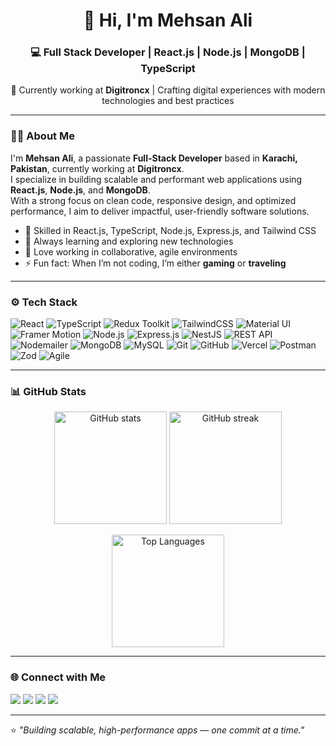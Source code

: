 <!-- Mehsan Ali - GitHub Profile README -->
<h1 align="center">👋 Hi, I'm Mehsan Ali</h1>
<h3 align="center">💻 Full Stack Developer | React.js | Node.js | MongoDB | TypeScript</h3>
<p align="center">🚀 Currently working at <strong>Digitroncx</strong> | Crafting digital experiences with modern technologies and best practices</p>

---

### 🧑‍💻 About Me
I'm **Mehsan Ali**, a passionate **Full-Stack Developer** based in **Karachi, Pakistan**, currently working at **Digitroncx**.  
I specialize in building scalable and performant web applications using **React.js**, **Node.js**, and **MongoDB**.  
With a strong focus on clean code, responsive design, and optimized performance, I aim to deliver impactful, user-friendly software solutions.

- 🎯 Skilled in React.js, TypeScript, Node.js, Express.js, and Tailwind CSS  
- 🌱 Always learning and exploring new technologies  
- 💬 Love working in collaborative, agile environments  
- ⚡ Fun fact: When I’m not coding, I’m either **gaming** or **traveling**  

---

### ⚙️ Tech Stack

![React](https://img.shields.io/badge/React-20232A?style=for-the-badge&logo=react&logoColor=61DAFB)
![TypeScript](https://img.shields.io/badge/TypeScript-3178C6?style=for-the-badge&logo=typescript&logoColor=white)
![Redux Toolkit](https://img.shields.io/badge/Redux%20Toolkit-764ABC?style=for-the-badge&logo=redux&logoColor=white)
![TailwindCSS](https://img.shields.io/badge/TailwindCSS-38B2AC?style=for-the-badge&logo=tailwind-css&logoColor=white)
![Material UI](https://img.shields.io/badge/Material%20UI-007FFF?style=for-the-badge&logo=mui&logoColor=white)
![Framer Motion](https://img.shields.io/badge/Framer%20Motion-0055FF?style=for-the-badge&logo=framer&logoColor=white)
![Node.js](https://img.shields.io/badge/Node.js-339933?style=for-the-badge&logo=node-dot-js&logoColor=white)
![Express.js](https://img.shields.io/badge/Express.js-000000?style=for-the-badge&logo=express&logoColor=white)
![NestJS](https://img.shields.io/badge/NestJS-E0234E?style=for-the-badge&logo=nestjs&logoColor=white)
![REST API](https://img.shields.io/badge/REST%20API-02569B?style=for-the-badge&logo=postman&logoColor=white)
![Nodemailer](https://img.shields.io/badge/Nodemailer-0078D4?style=for-the-badge&logo=gmail&logoColor=white)
![MongoDB](https://img.shields.io/badge/MongoDB-4EA94B?style=for-the-badge&logo=mongodb&logoColor=white)
![MySQL](https://img.shields.io/badge/MySQL-4479A1?style=for-the-badge&logo=mysql&logoColor=white)
![Git](https://img.shields.io/badge/Git-F05032?style=for-the-badge&logo=git&logoColor=white)
![GitHub](https://img.shields.io/badge/GitHub-181717?style=for-the-badge&logo=github&logoColor=white)
![Vercel](https://img.shields.io/badge/Vercel-000000?style=for-the-badge&logo=vercel&logoColor=white)
![Postman](https://img.shields.io/badge/Postman-FF6C37?style=for-the-badge&logo=postman&logoColor=white)
![Zod](https://img.shields.io/badge/Zod-306998?style=for-the-badge&logo=typescript&logoColor=white)
![Agile](https://img.shields.io/badge/Agile-0052CC?style=for-the-badge&logo=jira&logoColor=white)

---

### 📊 GitHub Stats

<p align="center">
  <img src="https://github-readme-stats.vercel.app/api?username=Mehsan-Ali&show_icons=true&theme=tokyonight" alt="GitHub stats" height="180em" />
  <img src="https://github-readme-streak-stats.herokuapp.com/?user=Mehsan-Ali&theme=tokyonight" alt="GitHub streak" height="180em" />
</p>

<p align="center">
  <img src="https://github-readme-stats.vercel.app/api/top-langs/?username=Mehsan-Ali&layout=compact&theme=tokyonight" alt="Top Languages" height="180em" />
</p>

---

### 🌐 Connect with Me
<p align="left">
  <a href="https://github.com/Mehsan-Ali" target="_blank"><img src="https://img.shields.io/badge/GitHub-100000?style=for-the-badge&logo=github&logoColor=white"/></a>
  <a href="https://www.linkedin.com/in/mehsan-ali-aziz-790451220" target="_blank"><img src="https://img.shields.io/badge/LinkedIn-0077B5?style=for-the-badge&logo=linkedin&logoColor=white"/></a>
  <a href="mailto:mehsanaliaziz@gmail.com"><img src="https://img.shields.io/badge/Email-D14836?style=for-the-badge&logo=gmail&logoColor=white"/></a>
  <a href="https://mehsan-ali.vercel.app/" target="_blank"><img src="https://img.shields.io/badge/Portfolio-000000?style=for-the-badge&logo=vercel&logoColor=white"/></a>
</p>

---

⭐️ *"Building scalable, high-performance apps — one commit at a time."*
